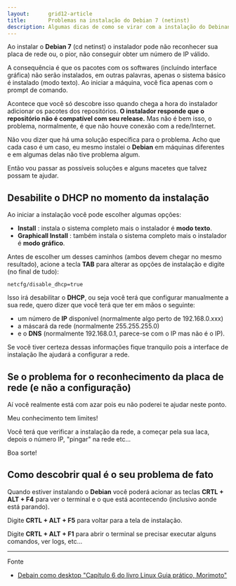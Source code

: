 ```yaml
---
layout:      grid12-article
title:       Problemas na instalação do Debian 7 (netinst)
description: Algumas dicas de como se virar com a instalação do Debinan whezzy (netinst)
---
```



Ao instalar o __Debian 7__ (cd netinst) o instalador pode não reconhecer sua placa de rede ou, o pior, não conseguir
obter um número de IP válido.

A consequência é que os pacotes com os softwares (incluíndo interface gráfica) não serão instalados, em outras palavras,
apenas o sistema básico é instalado (modo texto). Ao iniciar a máquina, você fica apenas com o prompt de comando.

Acontece que você só descobre isso quando chega a hora do instalador adicionar os pacotes dos repositórios. __O instalador
responde que o repositório não é compatível com seu release.__ Mas não é bem isso, o problema, normalmente, é que não
houve conexão com a rede/Internet. 

Não vou dizer que há uma solução específica para o problema. Acho que cada caso é um caso, eu mesmo instalei o __Debian__
em máquinas diferentes e em algumas delas não tive problema algum.

Então vou passar as possíveis soluções e alguns macetes que talvez possam te ajudar.



Desabilite o DHCP no momento da instalação
---

Ao iniciar a instalação você pode escolher algumas opções: 

- __Install__ : instala o sistema completo mais o instalador é __modo texto__.
- __Graphicall Install__ : também instala o sistema completo mais o instalador é __modo gráfico__.

Antes de escolher um desses caminhos (ambos devem chegar no mesmo resultado), acione a tecla __TAB__ para alterar
as opções de instalação e digite (no final de tudo):

    netcfg/disable_dhcp=true

Isso irá desabilitar o __DHCP__, ou seja você terá que configurar manualmente a sua rede, quero dizer que você terá
que ter em mãos o seguinte:

- um número de __IP__ disponível (normalmente algo perto de 192.168.0.xxx)
- a máscará da rede (normalmente 255.255.255.0)
- e o __DNS__ (normalmente 192.168.0.1, parece-se com o IP mas não é o IP).

Se você tiver certeza dessas informações fique tranquilo pois a interface de instalação lhe ajudará a configurar a rede.



Se o problema for o reconhecimento da placa de rede (e não a configuração)
---

Aí você realmente está com azar pois eu não poderei te ajudar neste ponto.

Meu conhecimento tem limites!

Você terá que verificar a instalação da rede, a começar pela sua laca, depois o número IP, "pingar" na rede etc...

Boa sorte!



Como descobrir qual é o seu problema de fato
---

Quando estiver instalando o __Debian__ você poderá acionar as teclas __CRTL + ALT + F4__ para ver o terminal e o que
está acontecendo (inclusivo aonde está parando).

Digite __CRTL + ALT + F5__ para voltar para a tela de instalação.

Digite __CRTL + ALT + F1__ para abrir o terminal se precisar executar alguns comandos, ver logs, etc...


<hr>
Fonte

- [Debain como desktop "Capítulo 6 do livro Linux Guia prático, Morimoto"](http://www.hardware.com.br/livros/linux/capitulo-debian-como-desktop.html "link-externo")